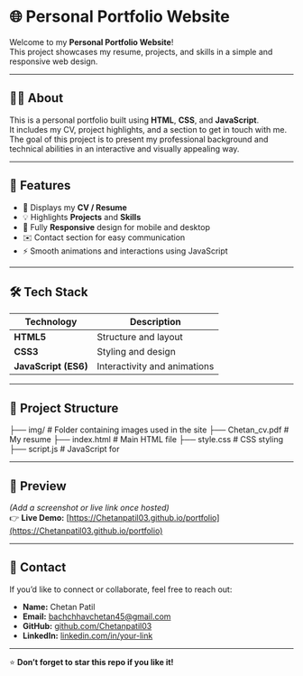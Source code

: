 # 🌐 Personal Portfolio Website

Welcome to my **Personal Portfolio Website**!  
This project showcases my resume, projects, and skills in a simple and responsive web design.

---

## 🧑‍💻 About

This is a personal portfolio built using **HTML**, **CSS**, and **JavaScript**.  
It includes my CV, project highlights, and a section to get in touch with me.  
The goal of this project is to present my professional background and technical abilities in an interactive and visually appealing way.

---

## 🚀 Features

- 🧾 Displays my **CV / Resume**
- 💡 Highlights **Projects** and **Skills**
- 📱 Fully **Responsive** design for mobile and desktop
- ✉️ Contact section for easy communication
- ⚡ Smooth animations and interactions using JavaScript

---

## 🛠️ Tech Stack

| Technology | Description |
|-------------|--------------|
| **HTML5** | Structure and layout |
| **CSS3** | Styling and design |
| **JavaScript (ES6)** | Interactivity and animations |

---

## 📂 Project Structure
├── img/                # Folder containing images used in the site
├── Chetan_cv.pdf       # My resume ├── index.html          # Main HTML file 
├── style.css           # CSS styling ├── script.js           # JavaScript for


---

## 📸 Preview

*(Add a screenshot or live link once hosted)*  
👉 **Live Demo:** [https://Chetanpatil03.github.io/portfolio](https://Chetanpatil03.github.io/portfolio)

---

## 📧 Contact

If you’d like to connect or collaborate, feel free to reach out:

- **Name:** Chetan Patil  
- **Email:** bachchhavchetan45@gmail.com 
- **GitHub:** [github.com/Chetanpatil03](https://github.com/Chetanpatil03)  
- **LinkedIn:** [linkedin.com/in/your-link](https://linkedin.com/in/your-link)

---

⭐ **Don’t forget to star this repo if you like it!**

